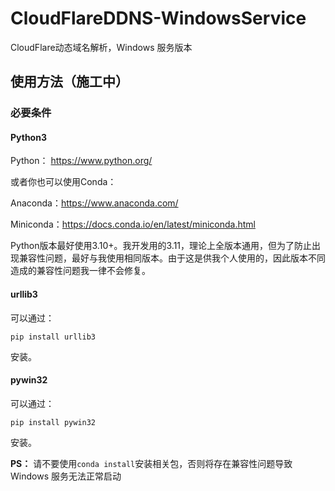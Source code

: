 # CloudFlareDDNS-WindowsService

CloudFlare动态域名解析，Windows 服务版本

## 使用方法（施工中）

### 必要条件

#### Python3

Python： https://www.python.org/

或者你也可以使用Conda：

Anaconda：https://www.anaconda.com/

Miniconda：https://docs.conda.io/en/latest/miniconda.html

Python版本最好使用3.10+。我开发用的3.11，理论上全版本通用，但为了防止出现兼容性问题，最好与我使用相同版本。由于这是供我个人使用的，因此版本不同造成的兼容性问题我一律不会修复。

#### urllib3

可以通过：

`pip install urllib3`

安装。

#### pywin32

可以通过：

`pip install pywin32`

安装。

**PS：** 请不要使用`conda install`安装相关包，否则将存在兼容性问题导致 Windows 服务无法正常启动